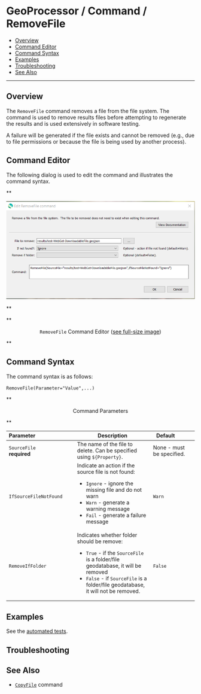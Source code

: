# GeoProcessor / Command / RemoveFile #

* [Overview](#overview)
* [Command Editor](#command-editor)
* [Command Syntax](#command-syntax)
* [Examples](#examples)
* [Troubleshooting](#troubleshooting)
* [See Also](#see-also)

-------------------------

## Overview ##

The `RemoveFile` command removes a file from the file system.
The command is used to remove results files before attempting to regenerate the results and is used extensively in software testing.

A failure will be generated if the file exists and cannot be removed (e.g., due to file permissions or because
the file is being used by another process).

## Command Editor ##

The following dialog is used to edit the command and illustrates the command syntax.

**<p style="text-align: center;">
![RemoveFile](RemoveFile.png)
</p>**

**<p style="text-align: center;">
`RemoveFile` Command Editor (<a href="../RemoveFile.png">see full-size image</a>)
</p>**

## Command Syntax ##

The command syntax is as follows:

```text
RemoveFile(Parameter="Value",...)
```
**<p style="text-align: center;">
Command Parameters
</p>**

| **Parameter**&nbsp;&nbsp;&nbsp;&nbsp;&nbsp;&nbsp;&nbsp;&nbsp;&nbsp;&nbsp;&nbsp;&nbsp;&nbsp;&nbsp;&nbsp;&nbsp;&nbsp;&nbsp;&nbsp;&nbsp;&nbsp;&nbsp;&nbsp;&nbsp;&nbsp;&nbsp; | **Description** | **Default**&nbsp;&nbsp;&nbsp;&nbsp;&nbsp;&nbsp;&nbsp;&nbsp;&nbsp;&nbsp; |
| --------------|-----------------|----------------- |
| `SourceFile`<br>**required** | The name of the file to delete.  Can be specified using `${Property}`. | None - must be specified. |
| `IfSourceFileNotFound` | Indicate an action if the source file is not found:<ul><li> `Ignore` - ignore the missing file and do not warn</li><li>`Warn` - generate a warning message</li><li>`Fail` - generate a failure message</li></ul> | `Warn` |
| `RemoveIfFolder` | Indicates whether folder should be remove:<ul><li>`True` - if the `SourceFile` is a folder/file geodatabase, it will be removed</li><li>`False` - if `SourceFile` is a folder/file geodatabase, it will not be removed.</li></ul> | `False`|

## Examples ##

See the [automated tests](https://github.com/OpenWaterFoundation/owf-app-geoprocessor-python-test/tree/master/test/commands/RemoveFile).

## Troubleshooting ##

## See Also ##

* [`CopyFile`](../CopyFile/CopyFile.md) command

